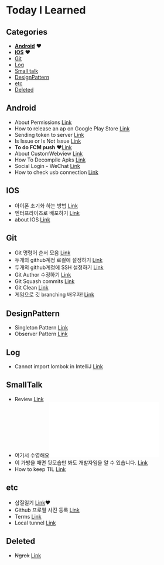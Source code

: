 # Today I Learned 

## Categories

* __[Android](#Android)__ :heart:
* __[IOS](#IOS)__ :heart:
* [Git](#Git)
* [Log](#Log)
* [Small talk](#SmallTalk)
* [DesignPattern](#DesignPattern)
* [etc](#etc)
* [Deleted](#Deleted)
>
## Android

* About Permissions [Link](/Android/about_runtime_permission.md)
* How to release an ap on Google Play Store [Link](/Android/how_to_release_an_app_on_google_play_store.md)
* Sending token to server [Link](/Android/sending_token_to_server.md)
* Is Issue or Is Not Issue [Link](/Android/IsIssueOrIsNotIssue.md)
* __To do FCM push__ :heart:[Link](/Android/TodoFCMPush.md)
* About CustomWebview [Link](/Android/AboutCustomWebView.md)
* How To Decompile Apks [Link](/Android/howtoDecompileApps.md)
* Social Login - WeChat [Link](/Android/SocialLogin.md)
* How to check usb connection [Link](/Android/HowToCheckUSBConnection.md)

## IOS

* 아이폰 초기화 하는 방법 [Link](/IOS/how_to_initialize_iphone.md)
* 엔터프라이즈로 배포하기 [Link](/IOS/EnterpriseDistribution.md)
* about IOS [Link](/IOS/aboutIOS.md)

## Git

* Git 명령어 순서 모음 [Link](/Git/GitSteps.md)
* 두개의 github계정 로컬에 설정하기 [Link](/Git/SettingTwoGithubAccount.md)
* 두개의 github계정에 SSH 설정하기 [Link](/Git/CreateMutipleSSH.md)
* Git Author 수정하기 [Link](/Git/ModifyAuthor.md)
* Git Squash commits [Link](/Git/Squash_commits.md)
* Git Clean [Link](/Git/GitClean.md)
* 게임으로 깃 branching 배우자! [Link](/Git/Learning_Git_Branching.md)

## DesignPattern

* Singleton Pattern [Link](/DesignPattern/Singleton.md)
* Observer Pattern [Link](/DesignPattern/Observer.md)

## Log

* Cannot import lombok in IntelliJ [Link](/Log/cannot_import_lombok.md)

## SmallTalk

* Review [Link](Small_Talk/review.md)
* 여기서 수영해요![Link](/Small_Talk/Swimming_in_endless_pool.md)
* 이 가방을 매면 뒷모습만 봐도 개발자임을 알 수 있습니다. [Link](https://www.seoulstore.com/products/1329021/detail)
* How to keep TIL [Link](/Small_Talk/HowtokeepTIL.md)

## etc

* 삽질일기 [Link](etc/TIL.md):heart:
* Github 프로필 사진 등록 [Link](/etc/big_head.md)
* Terms [Link](/etc/Terms.md)
* Local tunnel [Link](/etc/alternative_ngrok.md)

## Deleted

* ~~Ngrok~~ [Link](/etc/ngrok.md)